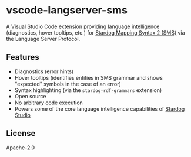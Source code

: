 # vscode-langserver-sms

A Visual Studio Code extension providing language intelligence (diagnostics,
hover tooltips, etc.) for [Stardog Mapping Syntax 2 (SMS)](https://www.stardog.com/docs/#_stardog_mapping_syntax_2) via the Language
Server Protocol.

## Features

- Diagnostics (error hints)
- Hover tooltips (identifies entities in SMS grammar and shows "expected"
symbols in the case of an error)
- Syntax highlighting (via the `stardog-rdf-grammars` extension)
- Open source
- No arbitrary code execution
- Powers some of the core language intelligence capabilities of [Stardog Studio](https://www.stardog.com/studio/)

## License

Apache-2.0
